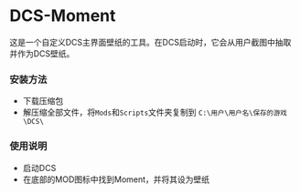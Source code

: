 # DCS-Moment

这是一个自定义DCS主界面壁纸的工具。在DCS启动时，它会从用户截图中抽取并作为DCS壁纸。

### 安装方法

* 下载压缩包
* 解压缩全部文件，将`Mods`和`Scripts`文件夹复制到 `C:\用户\用户名\保存的游戏\DCS\`

### 使用说明

* 启动DCS
* 在底部的MOD图标中找到Moment，并将其设为壁纸
